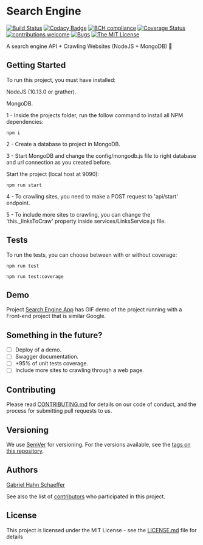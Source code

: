 # Search Engine

[![Build Status](https://travis-ci.com/gabriel-hahn/search-engine.svg?branch=master)](https://travis-ci.com/gabriel-hahn/search-engine) [![Codacy Badge](https://api.codacy.com/project/badge/Grade/80f665bfc0664f19934fd96a275732f7)](https://www.codacy.com/app/gabriel_hahn/search-engine?utm_source=github.com&amp;utm_medium=referral&amp;utm_content=gabriel-hahn/search-engine&amp;utm_campaign=Badge_Grade) [![BCH compliance](https://bettercodehub.com/edge/badge/gabriel-hahn/search-engine?branch=master)](https://bettercodehub.com/) [![Coverage Status](https://coveralls.io/repos/github/gabriel-hahn/search-engine/badge.svg?branch=master)](https://coveralls.io/github/gabriel-hahn/search-engine?branch=master) [![contributions welcome](https://img.shields.io/badge/contributions-welcome-brightgreen.svg?style=flat)](https://github.com/gabriel-hahn/search-engine/pulls) [![Bugs](https://img.shields.io/github/issues/gabriel-hahn/search-engine/bug.svg)](https://github.com/gabriel-hahn/search-engine/issues?utf8=?&q=is%3Aissue+is%3Aopen+label%3Abug) [![The MIT License](https://img.shields.io/badge/license-MIT-blue.svg?style=flat-square)](http://opensource.org/licenses/MIT)

A search engine API + Crawling Websites (NodeJS + MongoDB) :mag_right:

## Getting Started

To run this project, you must have installed:

NodeJS (10.13.0 or grather).

MongoDB.

1 - Inside the projects folder, run the follow command to install all NPM dependencies:

```
npm i
```

2 - Create a database to project in MongoDB.

3 - Start MongoDB and change the config/mongodb.js file to right database and url connection as you created before.

Start the project (local host at 9090):

```
npm run start
```

4 - To crawling sites, you need to make a POST request to 'api/start' endpoint.

5 - To include more sites to crawling, you can change the 'this._linksToCraw' property inside services/LinksService.js file.

## Tests
To run the tests, you can choose between with or without coverage:

```
npm run test
```

```
npm run test:coverage
```

## Demo
Project [Search Engine App](https://github.com/gabriel-hahn/search-engine-app) has GIF demo of the project running with a Front-end project that is similar Google.

## Something in the future?

- [ ] Deploy of a demo.
- [ ] Swagger documentation.
- [ ] +95% of unit tests coverage.
- [ ] Include more sites to crawling through a web page.

## Contributing

Please read [CONTRIBUTING.md](https://gist.github.com/PurpleBooth/b24679402957c63ec426) for details on our code of conduct, and the process for submitting pull requests to us.

## Versioning

We use [SemVer](http://semver.org/) for versioning. For the versions available, see the [tags on this repository](https://github.com/search-engine/tags).

## Authors

[Gabriel Hahn Schaeffer](https://github.com/gabriel-hahn/)

See also the list of [contributors](https://github.com/gabriel-hahn/search-engine/contributors) who participated in this project.

## License

This project is licensed under the MIT License - see the [LICENSE.md](LICENSE.md) file for details
